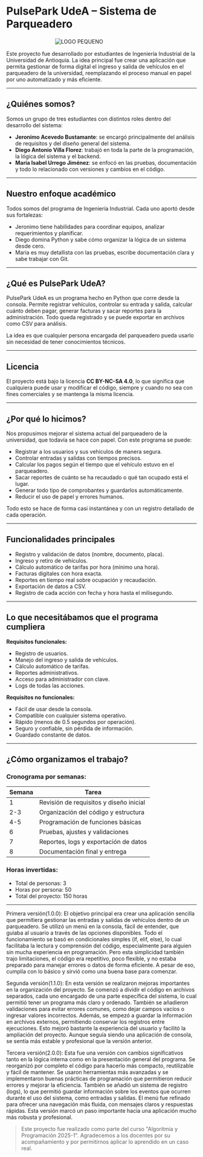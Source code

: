 # PulsePark UdeA – Sistema de Parqueadero

ㅤㅤㅤㅤㅤㅤㅤㅤㅤㅤ![LOGO PEQUENO](https://github.com/user-attachments/assets/1eab9711-bbba-499d-86b4-c3633da5e5bb)


Este proyecto fue desarrollado por estudiantes de Ingeniería Industrial de la Universidad de Antioquia. La idea principal fue crear una aplicación que permita gestionar de forma digital el ingreso y salida de vehículos en el parqueadero de la universidad, reemplazando el proceso manual en papel por uno automatizado y más eficiente.

---

## ¿Quiénes somos?

Somos un grupo de tres estudiantes con distintos roles dentro del desarrollo del sistema:

- **Jeronimo Acevedo Bustamante**: se encargó principalmente del análisis de requisitos y del diseño general del sistema.
- **Diego Antonio Villa Florez**: trabajó en toda la parte de la programación, la lógica del sistema y el backend.
- **Maria Isabel Urrego Jiménez**: se enfocó en las pruebas, documentación y todo lo relacionado con versiones y cambios en el código.

---

## Nuestro enfoque académico

Todos somos del programa de Ingeniería Industrial. Cada uno aportó desde sus fortalezas:

- Jeronimo tiene habilidades para coordinar equipos, analizar requerimientos y planificar.
- Diego domina Python y sabe cómo organizar la lógica de un sistema desde cero.
- Maria es muy detallista con las pruebas, escribe documentación clara y sabe trabajar con Git.

---

## ¿Qué es PulsePark UdeA?

PulsePark UdeA es un programa hecho en Python que corre desde la consola. Permite registrar vehículos, controlar su entrada y salida, calcular cuánto deben pagar, generar facturas y sacar reportes para la administración. Todo queda registrado y se puede exportar en archivos como CSV para análisis.

La idea es que cualquier persona encargada del parqueadero pueda usarlo sin necesidad de tener conocimientos técnicos.

---

## Licencia

El proyecto está bajo la licencia **CC BY-NC-SA 4.0**, lo que significa que cualquiera puede usar y modificar el código, siempre y cuando no sea con fines comerciales y se mantenga la misma licencia.

---

## ¿Por qué lo hicimos?

Nos propusimos mejorar el sistema actual del parqueadero de la universidad, que todavía se hace con papel. Con este programa se puede:

- Registrar a los usuarios y sus vehículos de manera segura.
- Controlar entradas y salidas con tiempos precisos.
- Calcular los pagos según el tiempo que el vehículo estuvo en el parqueadero.
- Sacar reportes de cuánto se ha recaudado o qué tan ocupado está el lugar.
- Generar todo tipo de comprobantes y guardarlos automáticamente.
- Reducir el uso de papel y errores humanos.

Todo esto se hace de forma casi instantánea y con un registro detallado de cada operación.

---

## Funcionalidades principales

- Registro y validación de datos (nombre, documento, placa).
- Ingreso y retiro de vehículos.
- Cálculo automático de tarifas por hora (mínimo una hora).
- Facturas digitales con hora exacta.
- Reportes en tiempo real sobre ocupación y recaudación.
- Exportación de datos a CSV.
- Registro de cada acción con fecha y hora hasta el milisegundo.

---

## Lo que necesitábamos que el programa cumpliera

**Requisitos funcionales:**
- Registro de usuarios.
- Manejo del ingreso y salida de vehículos.
- Cálculo automático de tarifas.
- Reportes administrativos.
- Acceso para administrador con clave.
- Logs de todas las acciones.

**Requisitos no funcionales:**
- Fácil de usar desde la consola.
- Compatible con cualquier sistema operativo.
- Rápido (menos de 0.5 segundos por operación).
- Seguro y confiable, sin pérdida de información.
- Guardado constante de datos.

---

## ¿Cómo organizamos el trabajo?

### Cronograma por semanas:

| Semana | Tarea |
|--------|-------|
| 1 | Revisión de requisitos y diseño inicial |
| 2-3 | Organización del código y estructura |
| 4-5 | Programación de funciones básicas |
| 6 | Pruebas, ajustes y validaciones |
| 7 | Reportes, logs y exportación de datos |
| 8 | Documentación final y entrega |

### Horas invertidas:

- Total de personas: 3  
- Horas por persona: 50  
- Total del proyecto: 150 horas

---


Primera versión(1.0.0):
El objetivo principal era crear una aplicación sencilla que permitiera gestionar las entradas y salidas de vehículos dentro de un parqueadero. Se utilizó un menú en la consola, fácil de entender, que guiaba al usuario a través de las opciones disponibles. Todo el funcionamiento se basó en condicionales simples (if, elif, else), lo cual facilitaba la lectura y comprensión del código, especialmente para alguien sin mucha experiencia en programación. Pero esta simplicidad también trajo limitaciones, el código era repetitivo, poco flexible, y no estaba preparado para manejar errores o datos de forma eficiente. A pesar de eso, cumplía con lo básico y sirvió como una buena base para comenzar.

Segunda versión(1.1.0):
En esta versión se realizaron mejoras importantes en la organización del proyecto. Se comenzó a dividir el código en archivos separados, cada uno encargado de una parte específica del sistema, lo cual permitió tener un programa más claro y ordenado. También se añadieron validaciones para evitar errores comunes, como dejar campos vacíos o ingresar valores incorrectos. Además, se empezó a guardar la información en archivos externos, permitiendo conservar los registros entre ejecuciones. Esto mejoró bastante la experiencia del usuario y facilitó la ampliación del proyecto. Aunque seguía siendo una aplicación de consola, se sentía más estable y profesional que la versión anterior.

Tercera versión(2.0.0):
Esta fue una versión con cambios significativos tanto en la lógica interna como en la presentación general del programa. Se reorganizó por completo el código para hacerlo más compacto, reutilizable y fácil de mantener. Se usaron herramientas más avanzadas y se implementaron buenas prácticas de programación que permitieron reducir errores y mejorar la eficiencia. También se añadió un sistema de registro (logs), lo que permitió guardar información sobre los eventos que ocurren durante el uso del sistema, como entradas y salidas. El menú fue refinado para ofrecer una navegación más fluida, con mensajes claros y respuestas rápidas. Esta versión marcó un paso importante hacia una aplicación mucho más robusta y profesional.

> Este proyecto fue realizado como parte del curso "Algoritmia y Programación 2025-1". Agradecemos a los docentes por su acompañamiento y por permitirnos aplicar lo aprendido en un caso real.
